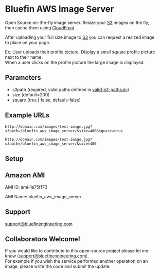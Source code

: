 Bluefin AWS Image Server
=============

Open Source on-the-fly image server.  Resize your [S3](http://aws.amazon.com/s3/) images on the fly, then cache them using [CloudFront](http://aws.amazon.com/cloudfront/).

After uploading your full size image to [S3](http://aws.amazon.com/s3/) you can request a resized image to place on your page.

Ex.  User uploads their profile picture.  Display a small square profile picture next to their name.  
When a user clicks on the profile picture the large image is displayed.

Parameters
-------

<ul>
<li>s3path (required, valid paths defined in <a href="bluefin_aws_image_server/blob/master/www/valid-s3-paths.ini">valid-s3-paths.ini</a>)</li>
<li>size (default=200)</li>
<li>square (true | false, default=false)</li>
</ul>

Example URLs
-------

    http://domain.com/images/test-image.jpg?s3path=/bluefin_aws_image_server/&size=400&square=true

    http://domain.com/images/test-image.jpg?s3path=/bluefin_aws_image_server/&size=400
    
Setup
-------

Amazon AMI
-------

AMI ID: ami-1a75f173

AMI Name: bluefin_aws_image_server
    
Support
-------

support@bluefinengineering.com
    
Collaborators Welcome!
-------

If you would like to contribute to this open-source project please let me know (support@bluefinengineering.com).  
For example if you wish the service performed another operation on an image, please write the code and submit the update.
